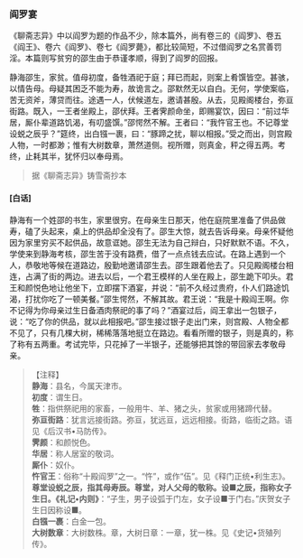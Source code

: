 <script type="text/javascript">
    var head = document.getElementsByTagName('head')[0];
    cssURL = '/public/liao.css';
    linkTag = document.createElement('link');
    linkTag.href = cssURL;
    linkTag.setAttribute('type','text/css');
    linkTag.setAttribute('rel','stylesheet');
    head.appendChild(linkTag);
</script>
### 阎罗宴

《聊斋志异》中以阎罗为题的作品不少，除本篇外，尚有卷三的《阎罗》、卷五《阎王》、卷六《阎罗》、卷七《阎罗薨》，都比较简短，不过借阎罗之名赏善罚淫。本篇则写贫穷的邵生由于恭谨孝顺，得到了阎罗的回报。

静海邵生，家贫。值母初度，备牲酒祀于庭；拜已而起，则案上肴馔皆空。甚骇，以情告母。母疑其困乏不能为寿，故诡言之。邵默然无以自白。无何，学使案临，苦无资斧，薄贷而往。途遇一人，伏候道左，邀请甚殷。从去，见殿阁楼台，弥亘街路。既入，一王者坐殿上，邵伏拜。王者霁颜命坐，即赐宴饮，因曰：“前过华居，厮仆辈道路饥渴，有叨盛馔。”邵愕然不解。王者曰：“我忤官王也。不记尊堂设蜕之辰乎？”筵终，出白镪一裹，曰：“豚蹄之扰，聊以相报。”受之而出，则宫殿人物，一时都渺；惟有大树数章，萧然道侧。视所赠，则真金，秤之得五两。考终，止耗其半，犹怀归以奉母焉。

</section>

> 据《聊斋志异》铸雪斋抄本

#### [白话]
<aside>

静海有一个姓邵的书生，家里很穷。在母亲生日那天，他在庭院里准备了供品做寿，磕了头起来，桌上的供品却全没有了。邵生大惊，就去告诉母亲。母亲怀疑他因为家里穷买不起供品，故意诓她。邵生无法为自己辩白，只好默默不语。不久，学使来到静海考核，邵生苦于没有路费，借了一点点钱去应试。在路上遇到一个人，恭敬地等候在道路边，殷勤地邀请邵生去。邵生跟着他去了。只见殿阁楼台相连，占满了街的两边。进去以后，一个君王模样的人坐在殿上，邵生跪下叩头。君王和颜悦色地让他坐下，立即摆下酒宴，并说：“前不久经过贵府，仆人们路途饥渴，打扰你吃了一顿美餐。”邵生愕然，不解其故。君王说：“我是十殿阎王啊。你不记得为你母亲过生日备酒肉祭祀的事了吗？”酒宴过后，阎王拿出一包银子，说：“吃了你的供品，就以此相报吧。”邵生接过银子走出门来，则宫殿、人物全都不见了，只有几棵大树，稀稀落落地挺立在路边。看看所赠的银子，则是真的，称了称有五两重。考试完毕，只花掉了一半银子，还能够把其馀的带回家去孝敬母亲。

</aside>

> 【注释】  
<b>静海</b>：县名，今属天津市。  
<b>初度</b>：谓生日。  
<b>牲</b>：指供祭祀用的家畜，一般用牛、羊、猪之头，贫家或用猪蹄代替。  
<b>弥亘街路</b>：犹言远接街路。弥亘，犹远亘，远远相接。街路，临街之路。语见《后汉书•马防传》。  
<b>霁颜</b>：和颜悦色。  
<b>华居</b>：称人居室的敬词。  
<b>厮仆</b>：奴仆。  
<b>忤官王</b>：俗称“十殿阎罗”之一。“忤”，或作“伍”。见《释门正统•利生志》。  
<b>尊堂设蜕之辰，指其母寿辰。尊堂，对人父母的敬称。设■之辰，指称女子生日。《礼记•内则》</b>：“子生，男子设弧于门左，女子设■于门右。”庆贺女子生日因称设■。  
<b>白镪一裹</b>：白金一包。  
<b>大树数章</b>：大树数株。章，大树日章：一章，犹一株。见《史记•货殖列传》。  
